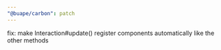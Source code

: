 ```yaml
---
"@buape/carbon": patch
---
```


fix: make Interaction#update() register components automatically like the other methods
